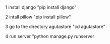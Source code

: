 1 install django "pip install django"

2 intall pillow "pip install pillow"

3 go to the directory agutastore "cd agutastore"

4 run server "python manage.py runserver
